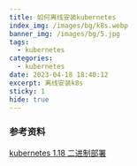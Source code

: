```yaml
---
title: 如何离线安装kubernetes
index_img: /images/bg/k8s.webp
banner_img: /images/bg/5.jpg
tags:
  - kubernetes
categories:
  - kubernetes
date: 2023-04-18 18:40:12
excerpt: 离线安装k8s
sticky: 1
hide: true
---
```




### 参考资料

[kubernetes 1.18 二进制部署](http://element-ui.cn/article/show-136599.aspx?action=onClick)
